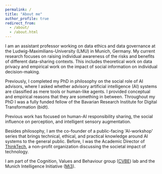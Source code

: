```yaml
---
permalink: /
title: "About me"
author_profile: true
redirect_from: 
  - /about/
  - /about.html
---
```


I am an assistant professor working on data ethics and data governance at the Ludwig-Maximilians-University (LMU) in Munich, Germany. My current research focuses on raising individual awareness of the risks and benefits of different data-sharing contexts. This includes theoretical work on data privacy and empirical work on the impact of social information on individual decision-making.

Previously, I completed my PhD in philosophy on the social role of AI advisors, where I asked whether advisory artificial intelligence (AI) systems are classified as mere tools or human-like agents. I provided conceptual and empirical reasons that they are something in between. Throughout my PhD I was a fully funded fellow of the Bavarian Research Institute for Digital Transformation (bidt).

Previous work has focused on human-AI responsibility sharing, the social influence on perception, and intelligent sensory augmentation. 

Besides philosophy, I am the co-founder of a public-facing 'AI-workshop' series that brings technical, ethical, and practical knowledge around AI systems to the general public. Before, I was the Academic Director of [ThinkTech](https://www.thinktech.ngo/), a non-profit organization discussing the societal impact of technology. 

I am part of the Cognition, Values and Behaviour group ([CVBE](https://www.cvbe.philosophie.uni-muenchen.de/about_us/index.html)) lab and the Munich Intelligence Initiative ([Mi3](https://mi3.info/)).


